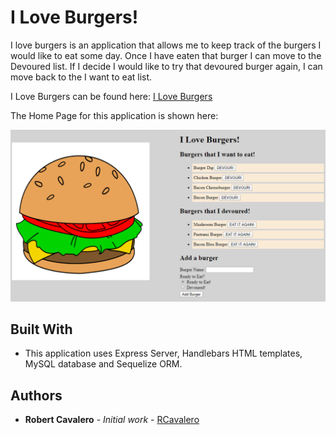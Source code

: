 # I Love Burgers!

I love burgers is an application that allows me to keep track of the burgers I would like to eat some day.  Once I have eaten that burger I can move to the Devoured list.  If I decide I would like to try that devoured burger again, I can move back to the I want to eat list.

I Love Burgers can be found here: [I Love Burgers](https://rcburgers.herokuapp.com/) 


The Home Page for this application is shown here:

![I Love Burgers](/public/assets/img/seq-burger-app.png)

## Built With

* This application uses Express Server, Handlebars HTML templates, MySQL database and Sequelize ORM.

## Authors

* **Robert Cavalero** - *Initial work* - [RCavalero](https://github.com/rcavalero)
